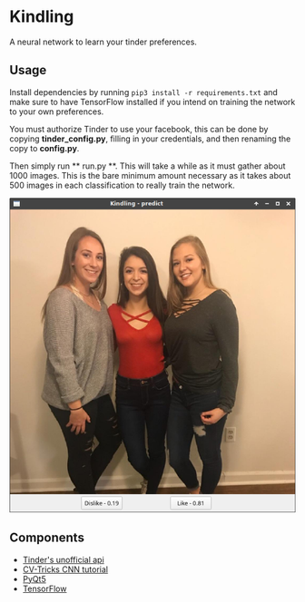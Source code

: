 # Kindling

A neural network to learn your tinder preferences.

## Usage
Install dependencies by running
`
pip3 install -r requirements.txt
`
and make sure to have TensorFlow installed if you intend on training the network to your own preferences.

You must authorize Tinder to use your facebook, this can be done by copying **tinder_config.py**, filling in your credentials, and then renaming the copy to **config.py**.

Then simply run ** run.py **. This will take a while as it must gather about 1000 images. This is the bare minimum amount necessary as it takes about 500 images in each classification to really train the network.

![example](example1.png)

## Components
- [Tinder's unofficial api](https://github.com/fbessez/Tinder)
- [CV-Tricks CNN tutorial](https://github.com/sankit1/cv-tricks.com)
- [PyQt5](http://pyqt.sourceforge.net/Docs/PyQt5/installation.html)
- [TensorFlow](https://www.tensorflow.org/install/)
